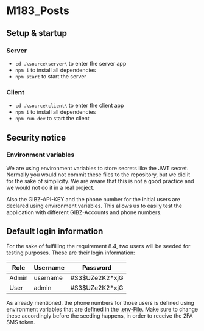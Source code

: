 # M183_Posts

## Setup & startup

### Server

* `cd .\source\server\` to enter the server app
* `npm i` to install all dependencies
* `npm start` to start the server

### Client

* `cd .\source\client\` to enter the client app
* `npm i` to install all dependencies
* `npm run dev` to start the client

## Security notice

### Environment variables

We are using environment variables to store secrets like the JWT secret. Normally you would not commit these files to the repository, but we did it for the sake of simplicity. We are aware that this is not a good practice and we would not do it in a real project.

Also the GIBZ-API-KEY and the phone number for the initial users are declared using environment variables. This allows us to easily test the application with different GIBZ-Accounts and phone numbers.

## Default login information

For the sake of fulfilling the requirement 8.4, two users will be seeded for testing purposes. These are their login information:

| Role  | Username | Password        |
| ----- | -------- | --------------- |
| Admin | username | \#S3$UZe2K2*xjG |
| User  | admin    | \#S3$UZe2K2*xjG |

As already mentioned, the phone numbers for those users is defined using environment variables that are defined in the [.env-File](./server/.env). Make sure to change these accordingly before the seeding happens, in order to receive the 2FA SMS token.
